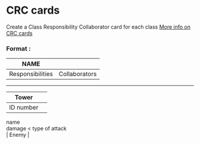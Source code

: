 # CRC cards

Create a Class Responsibility Collaborator card for each class
[More info on CRC cards](http://www.agilemodeling.com/artifacts/crcModel.htm)

### Format :

|  NAME ||
| :---: | :---: | 
| Responsibilities | Collaborators |


 ---
 
 
|  Tower ||
| :---: | :---: | 
| ID number <br />
name <br />
damage < 
type of attack <br />
| Enemy |
